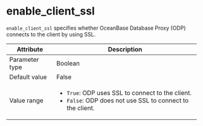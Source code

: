 # enable_client_ssl

`enable_client_ssl` specifies whether OceanBase Database Proxy (ODP) connects to the client by using SSL.

| Attribute | Description |
|----------|---------|
| Parameter type | Boolean |
| Default value | False |
| Value range | <ul><li>`True`: ODP uses SSL to connect to the client.</li><li>`False`: ODP does not use SSL to connect to the client.</li></ul> |
